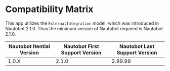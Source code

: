 # Compatibility Matrix

This app utilizes the `ExternalIntegration` model, which was introduced in Nautobot 2.1.0. Thus the minimum version of Nautobot required is Nautobot 2.1.0.

| Nautobot Itential Version | Nautobot First Support Version | Nautobot Last Support Version |
| ------------- | -------------------- | ------------- |
| 1.0.X         | 2.1.0                | 2.99.99        |
